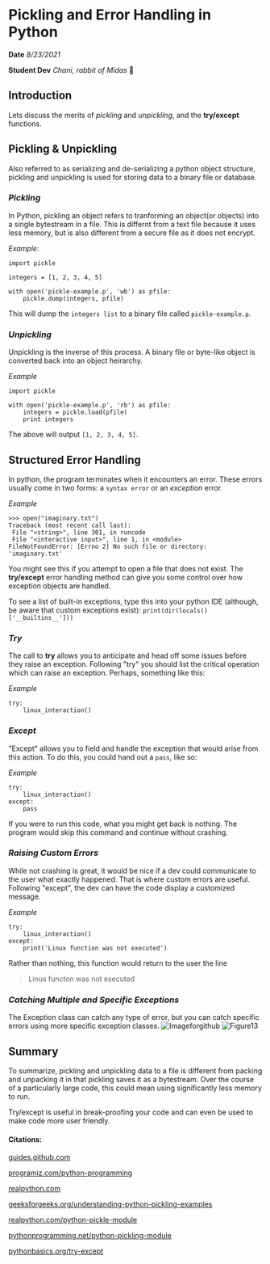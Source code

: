 # **Pickling and Error Handling in Python**
**Date** *8/23/2021*

**Student Dev** *Chani, rabbit of Midas* 🐇
## Introduction
Lets discuss the merits of *pickling* and *unpickling*, and the **try/except** functions. 
## Pickling & Unpickling
Also referred to as serializing and de-serializing a python object structure, pickling and unpickling is used 
for storing data to a binary file or database.
### *Pickling*
In Python, pickling an object refers to tranforming an object(or objects) into a single bytestream in a file. 
This is differnt from a text file because it uses less memory, but is also different from a secure file as 
it does not encrypt. 

*Example*:
```
import pickle

integers = [1, 2, 3, 4, 5]

with open('pickle-example.p', 'wb') as pfile:
    pickle.dump(integers, pfile)
```
This will dump the `integers list` to a binary file called `pickle-example.p`.

### *Unpickling*
Unpickling is the inverse of this process. A binary file or byte-like object is converted back into an
object heirarchy. 

*Example*
```
import pickle

with open('pickle-example.p', 'rb') as pfile:
    integers = pickle.load(pfile)
    print integers
```
The above will output `[1, 2, 3, 4, 5]`.

## Structured Error Handling
In python, the program terminates when it encounters an error. These errors usually come in two forms: 
a `syntax error` or an *exception* error. 

*Example*
```
>>> open("imaginary.txt")
Traceback (most recent call last):
 File "<string>", line 301, in runcode
 File "<interactive input>", line 1, in <module>
FileNotFoundError: [Errno 2] No such file or directory: 'imaginary.txt'
```
You might see this if you attempt to open a file that does not exist. 
The **try/except** error handling method can give you some control
over how exception objects are handled. 

To see a list of built-in exceptions, type this into your python IDE (although, be aware that custom 
exceptions exist):
`print(dir(locals()['__builtins__']))`

### *Try*
The call to **try** allows you to anticipate and head off some issues before they raise an exception. Following
"try" you should list the critical operation which can raise an exception. Perhaps, something like this:

*Example*
```
try:
    linux_interaction()
```

### *Except*
"Except" allows you to field and handle the exception that would arise from this action. To do this, you could
hand out a `pass`, like so:

*Example*
```
try:
    linux_interaction()
except:
    pass
```
If you were to run this code, what you might get back is nothing. The program would skip this command and continue
without crashing.

### *Raising Custom Errors*
While not crashing is great, it would be nice if a dev could communicate to the user what exactly happened. That is 
where custom errors are useful. Following "except", the dev can have the code display a customized message.

*Example*
```
try:
    linux_interaction()
except:
    print('Linux function was not executed')
```
Rather than nothing, this function would return to the user the line
> Linus functon was not executed

### *Catching Multiple and Specific Exceptions*
The Exception class can catch any type of error, but you can catch specific errors using more specific exception classes.
![Imageforgithub](https://user-images.githubusercontent.com/88753715/130565391-dc106ebd-252d-4dc4-833c-bd3189a8d0df.PNG)
![Figure13](https://user-images.githubusercontent.com/88753715/130565414-957bd876-911e-42a2-aff1-74fad7bc2489.png)

## Summary
To summarize, pickling and unpickling data to a file is different from packing and unpacking it in that pickling saves it as
a bytestream. Over the course of a particularly large code, this could mean using significantly less memory to run.

Try/except is useful in break-proofing your code and can even be used to make code more user friendly.

#### Citations: 
[guides.github.com](https://guides.github.com/pdfs/markdown-cheatsheet-online.pdf)

[programiz.com/python-programming](https://www.programiz.com/python-programming/exception-handling)

[realpython.com](https://realpython.com/python-exceptions/)

[geeksforgeeks.org/understanding-python-pickling-examples](https://www.geeksforgeeks.org/understanding-python-pickling-example/)

[realpython.com/python-pickle-module](https://realpython.com/python-pickle-module/)

[pythonprogramming.net/python-pickling-module](https://pythonprogramming.net/python-pickle-module-save-objects-serialization/)

[pythonbasics.org/try-except](https://pythonbasics.org/try-except/)
